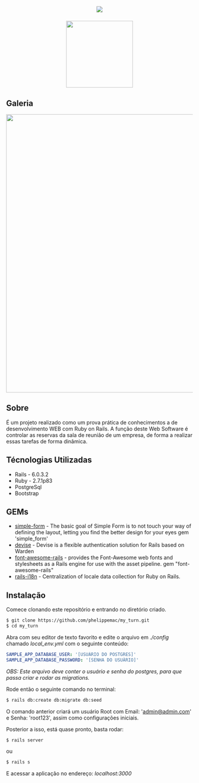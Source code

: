 <h1 align="center">
  <img src="https://ik.imagekit.io/795unnjv9m/Meu_portifolio_-_Padr_o_yEh6G0CIc.png">
</h1>

<h3 align="center">
  <img src="https://ik.imagekit.io/795unnjv9m/logo_f_sz-Buza.png" height="180">
</h3>

## Galeria

<img src="https://ik.imagekit.io/795unnjv9m/print_eVkPQFQza.png" height="750">


## Sobre

É um projeto realizado como um prova prática de conhecimentos a de desenvolvimento WEB com Ruby on Rails.
A função deste Web Software é controlar as reservas da sala de reunião de um empresa, de forma a realizar essas tarefas de forma dinâmica.


## Técnologias Utilizadas

- Rails - 6.0.3.2
- Ruby - 2.7.1p83
- PostgreSql
- Bootstrap

## GEMs

- [simple-form](https://github.com/heartcombo/simple_form) - The basic goal of Simple Form is to not touch your way of defining the layout, letting you find the better design for your eyes
gem 'simple_form'
- [devise](https://github.com/heartcombo/devise) - Devise is a flexible authentication solution for Rails based on Warden
- [font-awesome-rails](https://github.com/bokmann/font-awesome-rails) - provides the Font-Awesome web fonts and stylesheets as a Rails engine for use with the asset pipeline.
gem "font-awesome-rails"
- [rails-i18n](https://github.com/svenfuchs/rails-i18n) - Centralization of locale data collection for Ruby on Rails.


## Instalação

Comece clonando este repositório e entrando no diretório criado.

```bash
$ git clone https://github.com/phelippemac/my_turn.git
$ cd my_turn
```

Abra com seu editor de texto favorito e edite o arquivo em *./config* chamado *local_env.yml* com o seguinte conteúdo:

```yml
SAMPLE_APP_DATABASE_USER: '[USUÁRIO DO POSTGRES]'
SAMPLE_APP_DATABASE_PASSWORD: '[SENHA DO USUÀRIO]'
```
*OBS: Este arquivo deve conter o usuário e senha do postgres, para que passa criar e rodar as migrations.*

Rode então o seguinte comando no terminal:

```bash
$ rails db:create db:migrate db:seed
```

O comando anterior criará um usuário Root com Email: 'admin@admin.com' e Senha: 'root123', assim como configurações iniciais.

Posterior a isso, está quase pronto, basta rodar:

```bash
$ rails server
```
ou
```bash
$ rails s
```

E acessar a aplicação no endereço: *localhost:3000*
